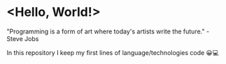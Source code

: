 # <Hello, World!>
"Programming is a form of art where today's artists write the future." - Steve Jobs

In this repository I keep my first lines of language/technologies code 😀💻

